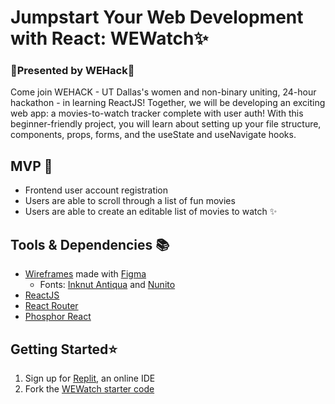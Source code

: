# Jumpstart Your Web Development with React: WEWatch✨ 
### 💫Presented by WEHack💫

Come join WEHACK - UT Dallas's women and non-binary uniting, 24-hour hackathon - in learning ReactJS! Together, we will be developing an exciting web app: a movies-to-watch tracker complete with user auth! With this beginner-friendly project, you will learn about setting up your file structure, components, props, forms, and the useState and useNavigate hooks.

## MVP 🎯
- Frontend user account registration
- Users are able to scroll through a list of fun movies
- Users are able to create an editable list of movies to watch ✨

## Tools & Dependencies 📚
- [Wireframes](https://www.figma.com/file/08jf3KCrSgLseKFglWkgxz/wehack-movie-web?type=design&node-id=1%3A23&mode=design&t=gO8Z0cRY1Xg3zeAi-1) made with [Figma](https://www.figma.com/signup)
    - Fonts: [Inknut Antiqua](https://fonts.google.com/specimen/Inknut+Antiqua?query=Inknut+Antiqua) and [Nunito](https://fonts.google.com/specimen/Nunito?query=nunito)
- [ReactJS](https://react.dev/learn)
- [React Router](https://www.npmjs.com/package/react-router-dom)
- [Phosphor React](https://www.npmjs.com/package/phosphor-react) 

## Getting Started⭐️
1) Sign up for [Replit](https://replit.com/), an online IDE
2) Fork the [WEWatch starter code](https://replit.com/@SusanZhang3/WEWatch-StarterCode?v=1)
